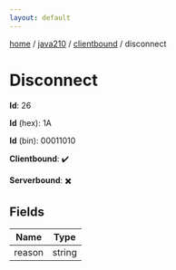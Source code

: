 ```yaml
---
layout: default
---
```


[home](/)  /  [java210](/protocol/java210)  /  [clientbound](/protocol/java210/clientbound)  /  disconnect

# Disconnect

**Id**: 26

**Id** (hex): 1A

**Id** (bin): 00011010

**Clientbound**: ✔️

**Serverbound**: ✖️

## Fields

Name | Type
---|---
reason | string

